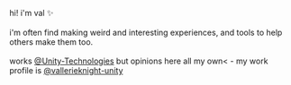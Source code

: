 <p>hi! i'm val ✨<br><br>i'm often find making weird and interesting experiences, and tools to help others make them too.<br><br>works <a href="https://github.com/Unity-Technologies/">@Unity-Technologies</a> but opinions here all my own< - my work profile is <a href="https://github.com/vallerieknight-unity">@vallerieknight-unity</a></p>
